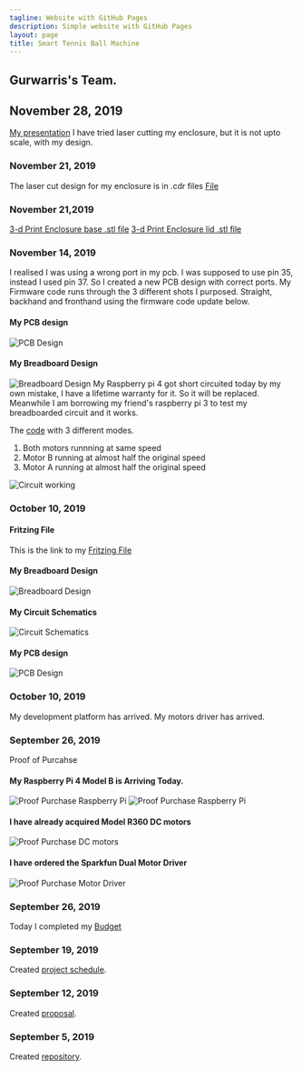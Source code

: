 ```yaml
---
tagline: Website with GitHub Pages
description: Simple website with GitHub Pages
layout: page
title: Smart Tennis Ball Machine
---
```


Gurwarris's Team.
-------------

## November 28, 2019
[My presentation](https://github.com/Warris-Sohi/SmartTennisBallMachine/blob/master/Documentation/Presentation%20Ping%20Pong%20Machine.pptx)
I have tried laser cutting my enclosure, but it is not upto scale, with my design.

### November 21, 2019
The laser cut design for my enclosure is in .cdr files
[File](https://github.com/Warris-Sohi/SmartTennisBallMachine/blob/master/Mechanical/enclosure%20new.cdr)

### November 21,2019
[3-d Print Enclosure base .stl file](https://github.com/Warris-Sohi/SmartTennisBallMachine/blob/master/Mechanical/Pi%20Enclosure%20Base.stl)
[3-d Print Enclosure lid .stl file](https://github.com/Warris-Sohi/SmartTennisBallMachine/blob/master/Mechanical/Pi%20Enclosure%20Lid.stl)
### November 14, 2019
I realised I was using a wrong port in my pcb. I was supposed to use pin 35, instead I used pin 37. So I created a new PCB design with correct ports.
My Firmware code runs through the 3 different shots I purposed. Straight, backhand and fronthand using the firmware code update below.

#### My PCB design
![PCB Design](https://github.com/Warris-Sohi/SmartTennisBallMachine/raw/master/Electronics/DualMotorDriver_pcb_v2.jpg)
#### My Breadboard Design
![Breadboard Design](https://github.com/Warris-Sohi/SmartTennisBallMachine/raw/master/Electronics/DualMotorDriver_bb_v2.jpg)
My Raspberry pi 4 got short circuited today by my own mistake, I have a lifetime warranty for it. So it will be replaced. Meanwhile I am borrowing my friend's raspberry pi 3 to test my breadboarded circuit and it works.
 
 The [code](https://github.com/Warris-Sohi/SmartTennisBallMachine/blob/master/Firmware/tbfng6621.py) with 3 different modes.
 1. Both motors runnning at same speed 
 2. Motor B running at almost half the original speed
 3. Motor A running at almost half the original speed
 
 
 ![Circuit working](https://raw.githubusercontent.com/Warris-Sohi/SmartTennisBallMachine/master/Images/IMG_20191114_130010.jpg)

### October 10, 2019
#### Fritzing File
This is the link to my [Fritzing File](https://github.com/Warris-Sohi/SmartTennisBallMachine/blob/master/Electronics/DualMotorDriver.fzz)
#### My Breadboard Design
![Breadboard Design](https://github.com/Warris-Sohi/SmartTennisBallMachine/raw/master/Electronics/DualMotorDriver_bb_v2.jpg)
#### My Circuit Schematics
![Circuit Schematics](https://raw.githubusercontent.com/Warris-Sohi/SmartTennisBallMachine/master/Electronics/DualMotorDriver_schem.jpg)
#### My PCB design
![PCB Design](https://raw.githubusercontent.com/Warris-Sohi/SmartTennisBallMachine/master/Electronics/DualMotorDriver_pcb.jpg)




### October 10, 2019
My development platform has arrived.
My motors driver has arrived.

### September 26, 2019
Proof of Purcahse
#### My Raspberry Pi 4 Model B is Arriving Today.
![Proof Purchase Raspberry Pi](https://github.com/Warris-Sohi/SmartTennisBallMachine/raw/master/Documentation/Proof%20of%20Purchase%20-Raspberry%20Pi%20.JPG)
![Proof Purchase Raspberry Pi](https://github.com/Warris-Sohi/SmartTennisBallMachine/raw/master/Documentation/Proof%20of%20Purchase%20-Raspberry%20Pi%202.JPG)

#### I have already acquired Model R360 DC motors
![Proof Purchase DC motors](https://github.com/Warris-Sohi/SmartTennisBallMachine/raw/master/Documentation/Proof%20of%20Purchase%20-DC%20motors%20.JPG)

#### I have ordered the Sparkfun Dual Motor Driver
![Proof Purchase Motor Driver](https://github.com/Warris-Sohi/SmartTennisBallMachine/raw/master/Documentation/Proof%20of%20Purchase%20-Motor%20Driver%20.JPG)

### September 26, 2019
Today I completed my [Budget](https://github.com/Warris-Sohi/SmartTennisBallMachine/blob/master/Documentation/Project%20Budget.pdf) 

### September 19, 2019

Created [project schedule](https://github.com/Warris-Sohi/SmartTennisBallMachine/blob/master/Documentation/ScheduleCapstone%20Project.pdf).  
### September 12, 2019

Created [proposal](https://github.com/Warris-Sohi/SmartTennisBallMachine/blob/master/Documentation/ProposalContentGurwarrisSohiSmartTennisBallMachine.docx).

### September 5, 2019

Created [repository](https://github.com/Warris-Sohi/SmartTennisBallMachine).
